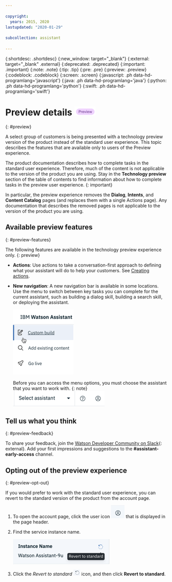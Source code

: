```yaml
---

copyright:
  years: 2015, 2020
lastupdated: "2020-01-29"

subcollection: assistant

---
```


{:shortdesc: .shortdesc}
{:new_window: target="_blank"}
{:external: target="_blank" .external}
{:deprecated: .deprecated}
{:important: .important}
{:note: .note}
{:tip: .tip}
{:pre: .pre}
{:preview: .preview}
{:codeblock: .codeblock}
{:screen: .screen}
{:javascript: .ph data-hd-programlang='javascript'}
{:java: .ph data-hd-programlang='java'}
{:python: .ph data-hd-programlang='python'}
{:swift: .ph data-hd-programlang='swift'}

# Preview details ![Technology preview experience only](images/preview.png)
{: #preview}

A select group of customers is being presented with a technology preview version of the product instead of the standard user experience. This topic describes the features that are available only to users of the Preview experience. 

The product documentation describes how to complete tasks in the standard user experience. Therefore, much of the content is not applicable to the version of the product you are using. Stay in the **Technology preview** section of the table of contents to find information about how to complete tasks in the preview user experience.
{: important}

In particular, the preview experience removes the **Dialog**, **Intents**, and **Content Catalog** pages (and replaces them with a single Actions page). Any documentation that describes the removed pages is not applicable to the version of the product you are using.

## Available preview features
{: #preview-features}

The following features are available in the technology preview experience only.
{: preview}

- **Actions**: Use actions to take a conversation-first approach to defining what your assistant will do to help your customers. See [Creating actions](/docs/assistant?topic=assistant-actions).

- **New navigation**: A new navigation bar is available in some locations. Use the menu to switch between key tasks you can complete for the current assistant, such as building a dialog skill, building a search skill, or deploying the assistant.

  ![Shows the Assistant responds field for a new action](images/ia-nav-menu.png)

  Before you can access the menu options, you must choose the assistant that you want to work with.
  {: note}
  ![Shows the Select assistant menu that must be filled out before you can use the menu](images/ia-nav-select-assistant.png)

## Tell us what you think
{: #preview-feedback}

To share your feedback, join the [Watson Developer Community on Slack](http://wdc-slack-inviter.mybluemix.net/){: external}. Add your first impressions and suggestions to the **#assistant-early-access** channel.

## Opting out of the preview experience
{: #preview-opt-out}

If you would prefer to work with the standard user experience, you can revert to the standard version of the product from the account page. 

1.  To open the account page, click the user icon ![User icon](images/user-icon.png) that is displayed in the page header.
1.  Find the service instance name.

    ![Shows the revert to standard icon](images/preview-revert.png)

1.  Click the *Revert to standard* ![Revert to standard icon](images/actions-revert-icon.png) icon, and then click **Revert to standard**.
